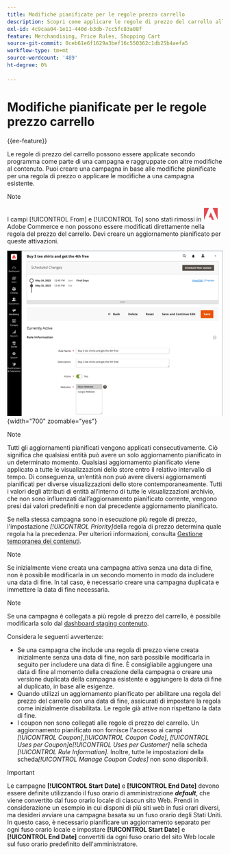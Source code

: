 ```yaml
---
title: Modifiche pianificate per le regole prezzo carrello
description: Scopri come applicare le regole di prezzo del carrello alla pianificazione come parte di una campagna e raggruppate con altre modifiche al contenuto.
exl-id: 4c9caa04-1e11-440d-b3db-7cc5fc83a08f
feature: Merchandising, Price Rules, Shopping Cart
source-git-commit: 0ceb61e6f1629a3bef16c550362c1db25b4aefa5
workflow-type: tm+mt
source-wordcount: '489'
ht-degree: 0%

---
```


# Modifiche pianificate per le regole prezzo carrello

{{ee-feature}}

Le regole di prezzo del carrello possono essere applicate secondo programma come parte di una campagna e raggruppate con altre modifiche al contenuto. Puoi creare una campagna in base alle modifiche pianificate per una regola di prezzo o applicare le modifiche a una campagna esistente.

>[!NOTE]
>
>I campi [!UICONTROL From] e [!UICONTROL To] sono stati rimossi in ![Adobe Commerce](../assets/adobe-logo.svg) Adobe Commerce e non possono essere modificati direttamente nella regola del prezzo del carrello. Devi creare un aggiornamento pianificato per queste attivazioni.

![Regole prezzo carrello - modifiche pianificate](./assets/content-staging-price-rules-cart-scheduled-changes.png){width="700" zoomable="yes"}

>[!NOTE]
>
>Tutti gli aggiornamenti pianificati vengono applicati consecutivamente. Ciò significa che qualsiasi entità può avere un solo aggiornamento pianificato in un determinato momento. Qualsiasi aggiornamento pianificato viene applicato a tutte le visualizzazioni dello store entro il relativo intervallo di tempo. Di conseguenza, un’entità non può avere diversi aggiornamenti pianificati per diverse visualizzazioni dello store contemporaneamente. Tutti i valori degli attributi di entità all’interno di tutte le visualizzazioni archivio, che non sono influenzati dall’aggiornamento pianificato corrente, vengono presi dai valori predefiniti e non dal precedente aggiornamento pianificato.

Se nella stessa campagna sono in esecuzione più regole di prezzo, l&#39;impostazione _[!UICONTROL Priority]_&#x200B;della regola di prezzo determina quale regola ha la precedenza. Per ulteriori informazioni, consulta [Gestione temporanea dei contenuti](../content-design/content-staging.md).

>[!NOTE]
>
>Se inizialmente viene creata una campagna attiva senza una data di fine, non è possibile modificarla in un secondo momento in modo da includere una data di fine. In tal caso, è necessario creare una campagna duplicata e immettere la data di fine necessaria.

>[!NOTE]
>
>Se una campagna è collegata a più regole di prezzo del carrello, è possibile modificarla solo dal [dashboard staging contenuto](../content-design/content-staging-dashboard.md).

Considera le seguenti avvertenze:

- Se una campagna che include una regola di prezzo viene creata inizialmente senza una data di fine, non sarà possibile modificarla in seguito per includere una data di fine. È consigliabile aggiungere una data di fine al momento della creazione della campagna o creare una versione duplicata della campagna esistente e aggiungere la data di fine al duplicato, in base alle esigenze.
- Quando utilizzi un aggiornamento pianificato per abilitare una regola del prezzo del carrello con una data di fine, assicurati di impostare la regola come inizialmente disabilitata. Le regole già attive non rispettano la data di fine.
- I coupon non sono collegati alle regole di prezzo del carrello. Un aggiornamento pianificato non fornisce l&#39;accesso ai campi _[!UICONTROL Coupon]_,_[!UICONTROL Coupon Code]_, _[!UICONTROL Uses per Coupon]_&#x200B;e&#x200B;_[!UICONTROL Uses per Customer]_ nella scheda _[!UICONTROL Rule Information]_. Inoltre, tutte le impostazioni della scheda&#x200B;_[!UICONTROL Manage Coupon Codes]_ non sono disponibili.

>[!IMPORTANT]
>
>Le campagne **[!UICONTROL Start Date]** e **[!UICONTROL End Date]** devono essere definite utilizzando il fuso orario di amministrazione **_default_**, che viene convertito dal fuso orario locale di ciascun sito Web. Prendi in considerazione un esempio in cui disponi di più siti web in fusi orari diversi, ma desideri avviare una campagna basata su un fuso orario degli Stati Uniti. In questo caso, è necessario pianificare un aggiornamento separato per ogni fuso orario locale e impostare **[!UICONTROL Start Date]** e **[!UICONTROL End Date]** convertiti da ogni fuso orario del sito Web locale sul fuso orario predefinito dell&#39;amministratore.
